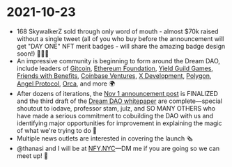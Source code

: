 # 2021-10-23

- 168 SkywalkerZ sold through only word of mouth - almost $70k raised without a single tweet  (all of you who buy before the announcement will get "DAY ONE" NFT merit badges - will share the amazing badge design soon!) 👩🏽‍🚀
- An impressive community is beginning to form around the Dream DAO, include leaders of [Gitcoin](https://gitcoin.co/), [Ethereum Foundation](https://ethereum.org/en/foundation/), [Yield Guild Games](https://yieldguild.io/), [Friends with Benefits](https://www.fwb.help/), [Coinbase Ventures](https://ventures.coinbase.com/), [X Development](https://x.company/), [Polygon](https://polygon.technology/), [Angel Protocol](https://www.angelprotocol.io/), [Orca](https://www.orcaprotocol.org/), and more 🌍
- After dozens of iterations, the [Nov 1 announcement post](../../%5BAnnouncement%20Piece%5D%20Introducing%20The%20Dream%20DAO%20Bui%202c12b959af8f476ea59b312be8459801.md) is FINALIZED and the third draft of the [Dream DAO whitepaper](https://www.notion.so/Civics-Unplugged-s-Dream-DAO-A-Deeper-Dive-5142d24477064342b71267242f15749b?pvs=21) are complete—special shoutout to iodave, professor stam, julz, and SO MANY OTHERS who have made a serious commitment to cobuilding the DAO with us and identifying major opportunities for improvement in explaining the magic of what we're trying to do 📑
- Multiple news outlets are interested in covering the launch 🗞
- @thanasi and I will be at [NFY.NYC](http://NFY.NYC)—DM me if you are going so we can meet up! 🗽